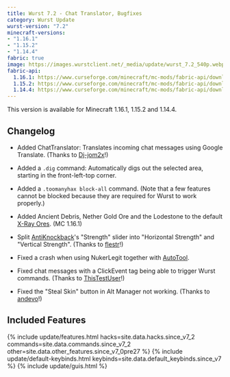 ```yaml
---
title: Wurst 7.2 - Chat Translator, Bugfixes
category: Wurst Update
wurst-version: "7.2"
minecraft-versions:
- "1.16.1"
- "1.15.2"
- "1.14.4"
fabric: true
image: https://images.wurstclient.net/_media/update/wurst_7.2_540p.webp
fabric-api:
  1.16.1: https://www.curseforge.com/minecraft/mc-mods/fabric-api/download/2988824
  1.15.2: https://www.curseforge.com/minecraft/mc-mods/fabric-api/download/2988820
  1.14.4: https://www.curseforge.com/minecraft/mc-mods/fabric-api/download/2988803
---
```

This version is available for Minecraft 1.16.1, 1.15.2 and 1.14.4.

## Changelog

- Added ChatTranslator: Translates incoming chat messages using Google Translate. (Thanks to <a href="https://github.com/Dj-jom2x" target="_blank" rel="nofollow">Dj-jom2x</a>!)

- Added a `.dig` command: Automatically digs out the selected area, starting in the front-left-top corner.

- Added a `.toomanyhax block-all` command. (Note that a few features cannot be blocked because they are required for Wurst to work properly.)

- Added Ancient Debris, Nether Gold Ore and the Lodestone to the default [X-Ray Ores](https://wurst.wiki/x-ray#ores). (MC 1.16.1)

- Split [AntiKnockback](https://wurst.wiki/antiknockback)'s "Strength" slider into "Horizontal Strength" and "Vertical Strength". (Thanks to <a href="https://github.com/flestr" target="_blank" rel="nofollow">flestr</a>!)

- Fixed a crash when using NukerLegit together with [AutoTool](https://wurst.wiki/autotool).

- Fixed chat messages with a ClickEvent tag being able to trigger Wurst commands. (Thanks to <a href="https://github.com/ThisTestUser" target="_blank" rel="nofollow">ThisTestUser</a>!)

- Fixed the "Steal Skin" button in Alt Manager not working. (Thanks to <a href="https://github.com/andevo" target="_blank" rel="nofollow">andevo</a>!)

## Included Features

{% include update/features.html hacks=site.data.hacks.since_v7_2 commands=site.data.commands.since_v7_2 other=site.data.other_features.since_v7_0pre27 %}
{% include update/default-keybinds.html keybinds=site.data.default_keybinds.since_v7 %}
{% include update/guis.html %}
